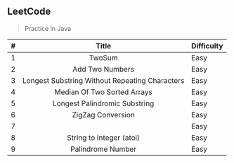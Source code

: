 ## LeetCode

> Practice in Java

|    # | Title | Difficulty |
| :--- | :----: | :----      |
|    1 | TwoSum |  Easy      |
|    2 | Add Two Numbers    |   Easy      |
|    3 | Longest Substring Without Repeating Characters  |   Easy      |
|    4 | Median Of Two Sorted Arrays  |   Easy      |
|    5 | Longest Palindromic Substring  |   Easy      |
|    6 | ZigZag Conversion  |   Easy      |
|    7 |   |   Easy      |
|    8 | String to Integer (atoi)  |   Easy      |
|    9 | Palindrome Number  |   Easy      |
